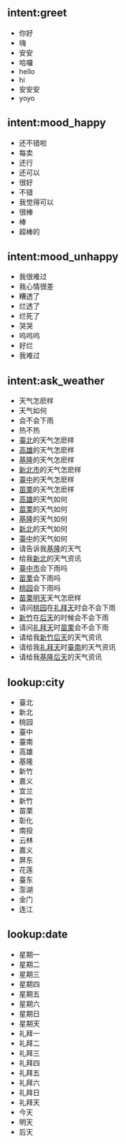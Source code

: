 ## intent:greet
- 你好
- 嗨
- 安安
- 哈囉
- hello
- hi
- 安安安
- yoyo

## intent:mood_happy
- 还不错啦
- 每卖
- 还行
- 还可以
- 很好
- 不错
- 我觉得可以
- 很棒
- 棒
- 超棒的

## intent:mood_unhappy
- 我很难过
- 我心情很差
- 糟透了
- 烂透了
- 烂死了
- 哭哭
- 呜呜呜
- 好烂
- 我难过

## intent:ask_weather
- 天气怎麽样
- 天气如何
- 会不会下雨
- 热不热
- [臺北](city)的天气怎麽样
- [高雄](city)的天气怎麽样
- [基隆](city)的天气怎麽样
- [新北市](city)的天气怎麽样
- [臺中](city)的天气怎麽样
- [苗栗](city)的天气怎麽样
- [高雄](city)的天气如何
- [苗栗](city)的天气如何
- [基隆](city)的天气如何
- [新北](city)的天气如何
- [臺中](city)的天气如何
- 请告诉我[基隆](city)的天气
- 给我[新北](city)的天气资讯
- [臺中市](city)会下雨吗
- [苗栗](city)会下雨吗
- [桃园](city)会下雨吗
- [苗栗](city)[明天](date)天气怎麽样
- 请问[桃园](city)在[礼拜天](date)时会不会下雨
- [新竹](city)在[后天](date)的时候会不会下雨
- 请问[礼拜天](date)时[苗栗](city)会不会下雨
- 请给我[新竹](city)[后天](date)的天气资讯
- 请给我[礼拜天](date)时[臺南](city)的天气资讯
- 请给我[基隆](city)[后天](date)的天气资讯

## lookup:city
- 臺北
- 新北
- 桃园
- 臺中
- 臺南
- 高雄
- 基隆
- 新竹
- 嘉义 
- 宜兰
- 新竹
- 苗栗
- 彰化 	
- 南投
- 云林
- 嘉义
- 屏东 	
- 花莲
- 臺东
- 澎湖
- 金门
- 连江

## lookup:date
- 星期一
- 星期二
- 星期三
- 星期四
- 星期五
- 星期六
- 星期日
- 星期天
- 礼拜一
- 礼拜二
- 礼拜三
- 礼拜四
- 礼拜五
- 礼拜六
- 礼拜日
- 礼拜天
- 今天
- 明天
- 后天


